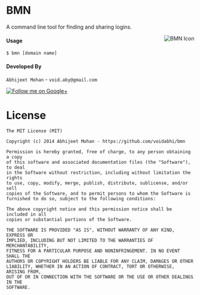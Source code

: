 BMN
===

A command line tool for finding and sharing logins.

<img src="http://images.all-free-download.com/images/graphiclarge/lady_bug_54398.jpg" alt="BMN Icon" align="right" />


#### Usage

    $ bmn [domain name]


#### Developed By

`Abhijeet Mohan` - `void.aby@gmail.com`

<a href="https://plus.google.com/104070882148677917719/about">
  <img alt="Follow me on Google+"
       src="http://data.pkmmte.com/temp/social_google_plus_logo.png" />
</a>

License
=======

```
The MIT License (MIT)

Copyright (c) 2014 Abhijeet Mohan - https://github.com/voidabhi/bmn

Permission is hereby granted, free of charge, to any person obtaining a copy
of this software and associated documentation files (the "Software"), to deal
in the Software without restriction, including without limitation the rights
to use, copy, modify, merge, publish, distribute, sublicense, and/or sell
copies of the Software, and to permit persons to whom the Software is
furnished to do so, subject to the following conditions:

The above copyright notice and this permission notice shall be included in all
copies or substantial portions of the Software.

THE SOFTWARE IS PROVIDED "AS IS", WITHOUT WARRANTY OF ANY KIND, EXPRESS OR
IMPLIED, INCLUDING BUT NOT LIMITED TO THE WARRANTIES OF MERCHANTABILITY,
FITNESS FOR A PARTICULAR PURPOSE AND NONINFRINGEMENT. IN NO EVENT SHALL THE
AUTHORS OR COPYRIGHT HOLDERS BE LIABLE FOR ANY CLAIM, DAMAGES OR OTHER
LIABILITY, WHETHER IN AN ACTION OF CONTRACT, TORT OR OTHERWISE, ARISING FROM,
OUT OF OR IN CONNECTION WITH THE SOFTWARE OR THE USE OR OTHER DEALINGS IN THE
SOFTWARE.
```


